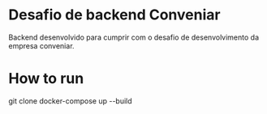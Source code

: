 # Desafio de backend Conveniar
Backend desenvolvido para cumprir com o desafio de desenvolvimento da empresa conveniar.

# How to run
git clone 
docker-compose up --build